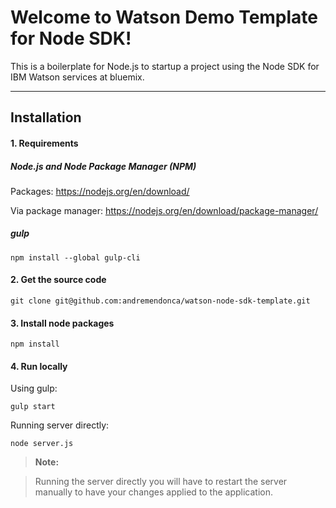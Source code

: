 Welcome to Watson Demo Template for Node SDK!
===================

This is a boilerplate for Node.js to startup a project using the Node SDK for IBM Watson services at bluemix.

----------

Installation
-------------


#### 1. Requirements

##### Node.js and Node Package Manager (NPM)
Packages: https://nodejs.org/en/download/

Via package manager: https://nodejs.org/en/download/package-manager/

##### gulp

    npm install --global gulp-cli

#### 2. Get the source code

    git clone git@github.com:andremendonca/watson-node-sdk-template.git

#### 3. Install node packages

    npm install

#### 4. Run locally

Using gulp:

	gulp start

Running server directly:

	node server.js

> **Note:**

> Running the server directly you will have to restart the server manually to have your changes applied to the application.

